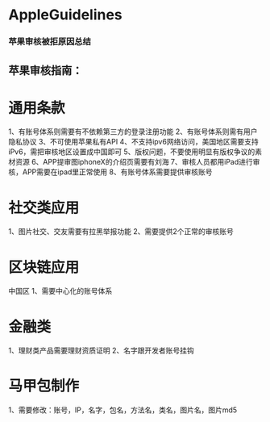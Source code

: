 # AppleGuidelines
### 苹果审核被拒原因总结

## 苹果审核指南：
# 通用条款
1、有账号体系则需要有不依赖第三方的登录注册功能
2、有账号体系则需有用户隐私协议
3、不可使用苹果私有API
4、不支持ipv6网络访问，美国地区需要支持iPv6，需把审核地区设置成中国即可
5、版权问题，不要使用明显有版权争议的素材资源
6、APP提审图iphoneX的介绍页需要有刘海
7、审核人员都用iPad进行审核，APP需要在ipad里正常使用
8、有账号体系需要提供审核账号

# 社交类应用
1、图片社交、交友需要有拉黑举报功能
2、需要提供2个正常的审核账号

# 区块链应用
中国区
1、需要中心化的账号体系

# 金融类
1、理财类产品需要理财资质证明
2、名字跟开发者账号挂钩


# 马甲包制作
1、需要修改：账号，IP，名字，包名，方法名，类名，图片名，图片md5

